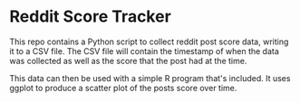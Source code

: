 # Reddit Score Tracker

This repo contains a Python script to collect reddit post score data, writing it to a CSV file. The CSV file will contain the timestamp of when the data was collected as well as the score that the post had at the time.

This data can then be used with a simple R program that's included. It uses ggplot to produce a scatter plot of the posts score over time.